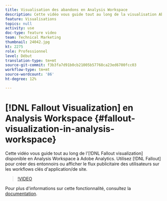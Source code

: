 ```yaml
---
title: Visualisation des abandons en Analysis Workspace
description: Cette vidéo vous guide tout au long de la visualisation Abandons disponible en Analysis Workspace à Adobe Analytics. Utilisez l’option Abandon pour créer des entonnoirs ou afficher le flux publicitaire des utilisateurs sur les workflows clés de l’application ou du site.
feature: Visualisations
topics: null
activity: use
doc-type: feature video
team: Technical Marketing
thumbnail: 24042.jpg
kt: 2275
role: Professionnel
level: Début
translation-type: tm+mt
source-git-commit: f3b3fa7d91b0cb21005b57768ca23ed6700fcc03
workflow-type: tm+mt
source-wordcount: '86'
ht-degree: 12%

---
```



# [!DNL Fallout Visualization] en Analysis Workspace  {#fallout-visualization-in-analysis-workspace}

Cette vidéo vous guide tout au long de l&#39;[!DNL Fallout visualization] disponible en Analysis Workspace à Adobe Analytics. Utilisez [!DNL Fallout] pour créer des entonnoirs ou afficher le flux publicitaire des utilisateurs sur les workflows clés d&#39;application/de site.

>[!VIDEO](https://video.tv.adobe.com/v/24042/?quality=12)

Pour plus d&#39;informations sur cette fonctionnalité, consultez la [documentation](https://marketing.adobe.com/resources/help/fr_FR/analytics/analysis-workspace/fallout_flow.html).